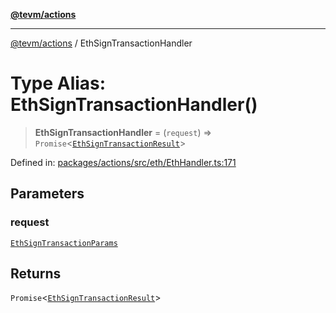 [**@tevm/actions**](../README.md)

***

[@tevm/actions](../globals.md) / EthSignTransactionHandler

# Type Alias: EthSignTransactionHandler()

> **EthSignTransactionHandler** = (`request`) => `Promise`\<[`EthSignTransactionResult`](EthSignTransactionResult.md)\>

Defined in: [packages/actions/src/eth/EthHandler.ts:171](https://github.com/evmts/tevm-monorepo/blob/main/packages/actions/src/eth/EthHandler.ts#L171)

## Parameters

### request

[`EthSignTransactionParams`](EthSignTransactionParams.md)

## Returns

`Promise`\<[`EthSignTransactionResult`](EthSignTransactionResult.md)\>
